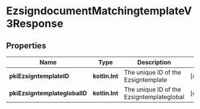 
# EzsigndocumentMatchingtemplateV3Response

## Properties
| Name | Type | Description | Notes |
| ------------ | ------------- | ------------- | ------------- |
| **pkiEzsigntemplateID** | **kotlin.Int** | The unique ID of the Ezsigntemplate |  [optional] |
| **pkiEzsigntemplateglobalID** | **kotlin.Int** | The unique ID of the Ezsigntemplateglobal |  [optional] |



